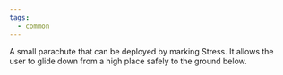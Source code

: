 ```yaml
---
tags:
  - common
---
```

A small parachute that can be deployed by marking Stress. It allows the user to glide down from a high place safely to the ground below.